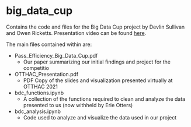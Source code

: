 # big_data_cup

Contains the code and files for the Big Data Cup project by Devlin Sullivan and Owen Ricketts. Presentation video can be found [here](https://youtu.be/W2hFMCsUe0E).

The main files contained within are:
- Pass_Efficiency_Big_Data_Cup.pdf
  - Our paper summarizing our initial findings and project for the competitio
- OTTHAC_Presentation.pdf
  - PDF Copy of the slides and visualization presented virtually at OTTHAC 2021
- bdc_functions.ipynb
  - A collection of the functions required to clean and analyze the data presented to us (now withheld by Erie Otters)
- bdc_analysis.ipynb
  - Code used to analyze and visualize the data used in our project
